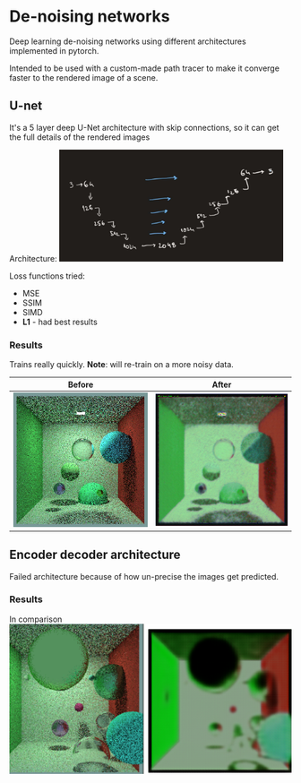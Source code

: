 # De-noising networks

Deep learning de-noising networks using different architectures implemented in pytorch.

Intended to be used with a custom-made path tracer to make it converge faster to the rendered image of a scene.

## U-net

It's a 5 layer deep U-Net architecture with skip connections, so it can get the full details of the rendered images

Architecture:
<img height="200" src="results/unet_architecture.png" width="400"/>

Loss functions tried:
- MSE
- SSIM
- SIMD
- **L1** - had best results

### Results

Trains really quickly. **Note**: will re-train on a more noisy data. 

|               Before                |               After                |
|:-----------------------------------:|:----------------------------------:|
| ![](results/pt_results/before1.jpg) | ![](results/pt_results/after1.jpg) |

## Encoder decoder architecture

Failed architecture because of how un-precise the images get predicted.

### Results

In comparison
![](results/encdec/comparison.png)

